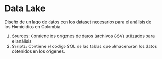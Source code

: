 # Data Lake
Diseño de un lago de datos con los dataset necesarios para el análisis de los Homicidios en Colombia.

1. Sources: Contiene los orígenes de datos (archivos CSV) utilizados para el análisis.
2. Scripts: Contiene el código SQL de las tablas que almacenarán los datos obtenidos en los orígenes.
